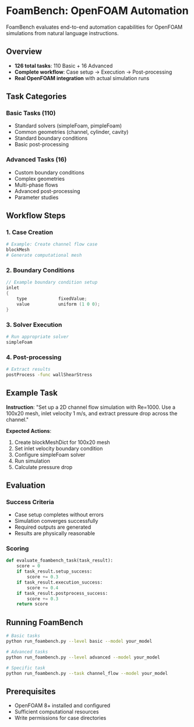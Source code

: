 # FoamBench: OpenFOAM Automation

FoamBench evaluates end-to-end automation capabilities for OpenFOAM simulations from natural language instructions.

## Overview

- **126 total tasks**: 110 Basic + 16 Advanced
- **Complete workflow**: Case setup → Execution → Post-processing
- **Real OpenFOAM integration** with actual simulation runs

## Task Categories

### Basic Tasks (110)
- Standard solvers (simpleFoam, pimpleFoam)
- Common geometries (channel, cylinder, cavity)
- Standard boundary conditions
- Basic post-processing

### Advanced Tasks (16)
- Custom boundary conditions
- Complex geometries
- Multi-phase flows
- Advanced post-processing
- Parameter studies

## Workflow Steps

### 1. Case Creation
```bash
# Example: Create channel flow case
blockMesh
# Generate computational mesh
```

### 2. Boundary Conditions
```cpp
// Example boundary condition setup
inlet
{
    type            fixedValue;
    value           uniform (1 0 0);
}
```

### 3. Solver Execution
```bash
# Run appropriate solver
simpleFoam
```

### 4. Post-processing
```bash
# Extract results
postProcess -func wallShearStress
```

## Example Task

**Instruction**: "Set up a 2D channel flow simulation with Re=1000. Use a 100x20 mesh, inlet velocity 1 m/s, and extract pressure drop across the channel."

**Expected Actions**:
1. Create blockMeshDict for 100x20 mesh
2. Set inlet velocity boundary condition
3. Configure simpleFoam solver
4. Run simulation
5. Calculate pressure drop

## Evaluation

### Success Criteria
- Case setup completes without errors
- Simulation converges successfully  
- Required outputs are generated
- Results are physically reasonable

### Scoring
```python
def evaluate_foambench_task(task_result):
    score = 0
    if task_result.setup_success:
        score += 0.3
    if task_result.execution_success:
        score += 0.4  
    if task_result.postprocess_success:
        score += 0.3
    return score
```

## Running FoamBench

```bash
# Basic tasks
python run_foambench.py --level basic --model your_model

# Advanced tasks  
python run_foambench.py --level advanced --model your_model

# Specific task
python run_foambench.py --task channel_flow --model your_model
```

## Prerequisites

- OpenFOAM 8+ installed and configured
- Sufficient computational resources
- Write permissions for case directories
